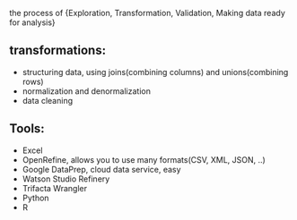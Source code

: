 the process of {Exploration, Transformation, Validation, Making data ready for analysis}
## transformations:
- structuring data, using joins(combining columns) and unions(combining rows) 
-   normalization and denormalization 
- data cleaning
## Tools:
- Excel
- OpenRefine, allows you to use many formats(CSV, XML, JSON, ..)
-   Google DataPrep, cloud data service, easy
- Watson Studio Refinery 
- Trifacta Wrangler
- Python
- R